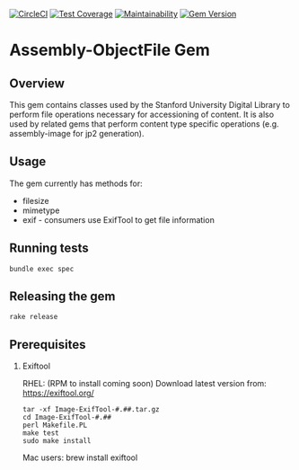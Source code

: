 [![CircleCI](https://circleci.com/gh/sul-dlss/assembly-objectfile/tree/main.svg?style=svg)](https://circleci.com/gh/sul-dlss/assembly-objectfile/tree/main)
[![Test Coverage](https://api.codeclimate.com/v1/badges/2310962acce78d78e76c/test_coverage)](https://codeclimate.com/github/sul-dlss/assembly-objectfile/test_coverage)
[![Maintainability](https://api.codeclimate.com/v1/badges/2310962acce78d78e76c/maintainability)](https://codeclimate.com/github/sul-dlss/assembly-objectfile/maintainability)
[![Gem Version](https://badge.fury.io/rb/assembly-objectfile.svg)](https://badge.fury.io/rb/assembly-objectfile)

# Assembly-ObjectFile Gem

## Overview
This gem contains classes used by the Stanford University Digital Library to
perform file operations necessary for accessioning of content.  It is also
used by related gems that perform content type specific operations (e.g.
assembly-image for jp2 generation).

## Usage

The gem currently has methods for:
* filesize
* mimetype
* exif - consumers use ExifTool to get file information

## Running tests

```
bundle exec spec
```

## Releasing the gem

```
rake release
```

## Prerequisites

1.  Exiftool

    RHEL: (RPM to install coming soon) Download latest version from:
    https://exiftool.org/

        tar -xf Image-ExifTool-#.##.tar.gz
        cd Image-ExifTool-#.##
        perl Makefile.PL
        make test
        sudo make install

    Mac users:
        brew install exiftool
